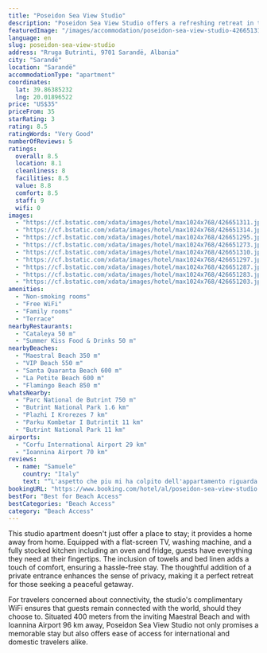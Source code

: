```yaml
---
title: "Poseidon Sea View Studio"
description: "Poseidon Sea View Studio offers a refreshing retreat in the heart of Sarandë, providing guests with a unique blend of convenience and serenity."
featuredImage: "/images/accommodation/poseidon-sea-view-studio-426651311.jpg"
language: en
slug: poseidon-sea-view-studio
address: "Rruga Butrinti, 9701 Sarandë, Albania"
city: "Sarandë"
location: "Sarandë"
accommodationType: "apartment"
coordinates:
  lat: 39.86385232
  lng: 20.01896522
price: "US$35"
priceFrom: 35
starRating: 3
rating: 8.5
ratingWords: "Very Good"
numberOfReviews: 5
ratings:
  overall: 8.5
  location: 8.1
  cleanliness: 8
  facilities: 8.5
  value: 8.8
  comfort: 8.5
  staff: 9
  wifi: 0
images:
  - "https://cf.bstatic.com/xdata/images/hotel/max1024x768/426651311.jpg?k=22faecec97d08bcd20ab22b968ac8e9c250916198c3911eaadef9b88f43e3988&o=&hp=1"
  - "https://cf.bstatic.com/xdata/images/hotel/max1024x768/426651314.jpg?k=c97ccbd0d1ab4a869b276bd19071b887861610e4c1330cb415e25ee782e8610a&o=&hp=1"
  - "https://cf.bstatic.com/xdata/images/hotel/max1024x768/426651295.jpg?k=b54cbbcdcb6d00384a8dba36a000aa0e89ec81868bb9afe0dac535286a626694&o=&hp=1"
  - "https://cf.bstatic.com/xdata/images/hotel/max1024x768/426651273.jpg?k=da453fb1466ac497754f1e6897ba25dea67c35190b17bdd1c3ad24187c633995&o=&hp=1"
  - "https://cf.bstatic.com/xdata/images/hotel/max1024x768/426651310.jpg?k=49fa5dea6c641be6f5d064d977a4bdc7ee5667a4f4eb41f81a0e0d7670f66da0&o=&hp=1"
  - "https://cf.bstatic.com/xdata/images/hotel/max1024x768/426651297.jpg?k=8bcc55f27e354f2fd8058d8dc6fe1e0f4b95b28fe706c8820458421718f3d56a&o=&hp=1"
  - "https://cf.bstatic.com/xdata/images/hotel/max1024x768/426651287.jpg?k=a35dfcc49db585bbe0fed963b8d898aa495d7a8e1a679b8a5c77bcec07dbc255&o=&hp=1"
  - "https://cf.bstatic.com/xdata/images/hotel/max1024x768/426651283.jpg?k=0c92e98e8258edcea928cb8e374f15785a0ccd2449f80782aa058a47c1bfb5f1&o=&hp=1"
  - "https://cf.bstatic.com/xdata/images/hotel/max1024x768/426651203.jpg?k=d65547ff4ab5eb59100b5e0b9093fd5444a4e0320a6be35134ec657667a094d2&o=&hp=1"
amenities:
  - "Non-smoking rooms"
  - "Free WiFi"
  - "Family rooms"
  - "Terrace"
nearbyRestaurants:
  - "Cataleya 50 m"
  - "Summer Kiss Food & Drinks 50 m"
nearbyBeaches:
  - "Maestral Beach 350 m"
  - "VIP Beach 550 m"
  - "Santa Quaranta Beach 600 m"
  - "La Petite Beach 600 m"
  - "Flamingo Beach 850 m"
whatsNearby:
  - "Parc National de Butrint 750 m"
  - "Butrint National Park 1.6 km"
  - "Plazhi I Krorezes 7 km"
  - "Parku Kombetar I Butrintit 11 km"
  - "Butrint National Park 11 km"
airports:
  - "Corfu International Airport 29 km"
  - "Ioannina Airport 70 km"
reviews:
  - name: "Samuele"
    country: "Italy"
    text: "“L'aspetto che piu mi ha colpito dell'appartamento riguarda la sua ottima posizione. Si trova a circa 15 minuti a piedi dal porto di saranda e a pochissimi minuti da alcuni famosi beach club (Lost, Copacabana, Buganville Bay, ecc). L'appartamento...”"
bookingURL: "https://www.booking.com/hotel/al/poseidon-sea-view-studio.en-gb.html?aid=8035640"
bestFor: "Best for Beach Access"
bestCategories: "Beach Access"
category: "Beach Access"
---
```


This studio apartment doesn't just offer a place to stay; it provides a home away from home. Equipped with a flat-screen TV, washing machine, and a fully stocked kitchen including an oven and fridge, guests have everything they need at their fingertips. The inclusion of towels and bed linen adds a touch of comfort, ensuring a hassle-free stay. The thoughtful addition of a private entrance enhances the sense of privacy, making it a perfect retreat for those seeking a peaceful getaway.

For travelers concerned about connectivity, the studio's complimentary WiFi ensures that guests remain connected with the world, should they choose to. Situated 400 meters from the inviting Maestral Beach and with Ioannina Airport 96 km away, Poseidon Sea View Studio not only promises a memorable stay but also offers ease of access for international and domestic travelers alike.